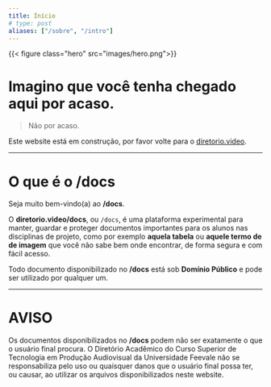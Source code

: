 ```yaml
---
title: Início
# type: post
aliases: ["/sobre", "/intro"]
---
```


{{< figure class="hero" src="images/hero.png">}}

# Imagino que você tenha chegado aqui por acaso.
> Não por acaso.

Este website está em construção, por favor volte para o [diretorio.video](https://diretorio.video).

---------

# O que é o /docs

Seja muito bem-vindo(a) ao **/docs**.

O **diretorio.video/docs**, ou `/docs`, é uma plataforma experimental para manter, guardar e proteger documentos importantes para os alunos nas disciplinas de projeto, como por exemplo **aquela tabela** ou **aquele termo de de imagem** que você não sabe bem onde encontrar, de forma segura e com fácil acesso.

Todo documento disponibilizado no **/docs** está sob <i class="fab fa-creative-commons"></i> <i class="fab fa-creative-commons-zero"></i> **Domínio Público** e pode ser utilizado por qualquer um.

--------

# AVISO

Os documentos disponibilizados no **/docs** podem não ser exatamente o que o usuário final procura. O Diretório Acadêmico do Curso Superior de Tecnologia em Produção Audiovisual da Universidade Feevale não se responsabiliza pelo uso ou quaisquer danos que o usuário final possa ter, ou causar, ao utilizar os arquivos disponibilizados neste website.
